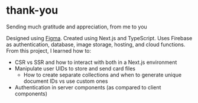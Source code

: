 # thank-you

Sending much gratitude and appreciation, from me to you

Designed using [Figma](https://www.figma.com/file/468Fw9jDZM7i2MyZePX29I/Thank-You-Card?type=design&node-id=0-1&mode=design&t=IPNEgbMSlLlAe8kj-0). Created using Next.js and TypeScript. Uses Firebase as authentication, database, image storage, hosting, and cloud functions. From this project, I learned how to:

- CSR vs SSR and how to interact with both in a Next.js environment
- Manipulate user UIDs to store and send card files
  - How to create separate collections and when to generate unique document IDs vs use custom ones
- Authentication in server components (as compared to client components)
